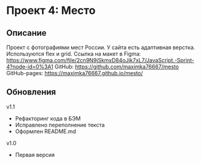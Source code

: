 # Проект 4: Место

## Описание

Проект с фотографиями мест России.
У сайта есть адаптивная верстка. Используются flex и grid.
Ссылка на макет в Figma: https://www.figma.com/file/2cn9N9jSkmxD84oJik7xL7/JavaScript.-Sprint-4?node-id=0%3A1
GitHub: https://github.com/maximka76667/mesto
GitHub-pages: https://maximka76667.github.io/mesto/

## Обновления

v1.1

- Рефакторинг кода в БЭМ
- Исправлено переполнение текста
- Оформлен README.md

v1.0

- Первая версия
